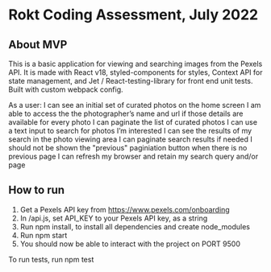 # Rokt Coding Assessment, July 2022

## About MVP

This is a basic application for viewing and searching images from the Pexels API. It is made with React v18, styled-components for styles, Context API for state management, and Jet / React-testing-library for front end unit tests. Built with custom webpack config.

As a user:
I can see an initial set of curated photos on the home screen
I am able to access the the photographerʼs name and url if those details are available for
every photo
I can paginate the list of curated photos
I can use a text input to search for photos Iʼm interested
I can see the results of my search in the photo viewing area
I can paginate search results if needed
I should not be shown the "previous" paginiation button when there is no previous page
I can refresh my browser and retain my search query and/or page

## How to run

1. Get a Pexels API key from https://www.pexels.com/onboarding
2. In /api.js, set API_KEY to your Pexels API key, as a string
3. Run npm install, to install all dependencies and create node_modules
4. Run npm start
5. You should now be able to interact with the project on PORT 9500

To run tests, run npm test
